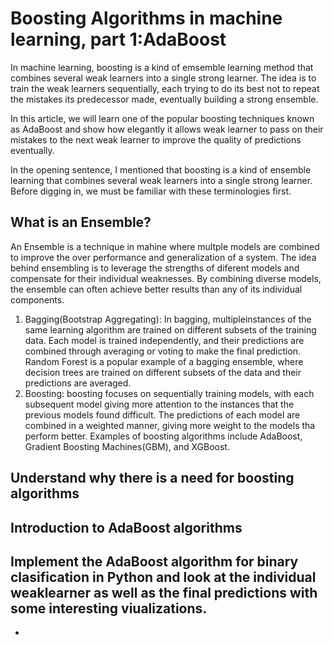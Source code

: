 # Boosting Algorithms in machine learning, part  1:AdaBoost

In machine learning, boosting is a kind of emsemble learning  method that combines several weak learners into a single strong learner. The idea is to train the weak learners sequentially, each trying to do its best not to repeat the mistakes its predecessor made, eventually building a strong ensemble.

In this article, we will learn one of the popular boosting techniques known as AdaBoost and show how elegantly it allows weak learner to pass on their mistakes to the next weak learner to improve the quality of predictions eventually.

In the opening sentence, I mentioned that boosting is a kind of ensemble learning that combines several weak learners into a single strong learner. Before digging in, we must be familiar with these terminologies first.

## What is an Ensemble?&#x20;

An Ensemble is a technique in mahine where multple models are combined to improve the over performance and generalization of a system. The idea behind ensembling is to leverage the strengths of diferent models and compensate for their individual weaknesses. By combining diverse models, the ensemble can often achieve better results than any of its individual components.

1. Bagging(Bootstrap Aggregating): In bagging, multipleinstances of the same learning algorithm are trained on different subsets of the training data. Each model is trained independently, and their predictions are combined through averaging or voting to make the final prediction. Random Forest is a popular example of a bagging ensemble, where decision trees are trained on different subsets of the data and their predictions are averaged.
2. Boosting: boosting focuses on sequentially training models, with each subsequent model giving more attention to the instances that the previous models found difficult. The predictions of each model are combined in a weighted manner, giving more weight to the models tha perform better. Examples of boosting algorithms include AdaBoost, Gradient Boosting Machines(GBM), and XGBoost.



## Understand why there is a need for boosting algorithms



## Introduction to AdaBoost algorithms



## Implement the AdaBoost algorithm for binary clasification in Python and look at the individual weaklearner as well as the final predictions with some interesting viualizations.

*
